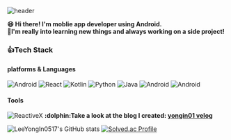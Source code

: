 <!--
**LeeYongIn0517/LeeYongIn0517** is a ✨ _special_ ✨ repository because its `README.md` (this file) appears on your GitHub profile.

Here are some ideas to get you started:

- 🔭 I’m currently working on ...
- 🌱 I’m currently learning ...
- 👯 I’m looking to collaborate on ...
- 🤔 I’m looking for help with ...
- 💬 Ask me about ...
- 📫 How to reach me: ...
- 😄 Pronouns: ...
- ⚡ Fun fact: ...
-->
![header](https://capsule-render.vercel.app/api?text=Lee%20YongIn0517!&fontColor=d6ace6)

  <strong>:satisfied: Hi there! I'm moblie app developer using Android.</br>
:muscle:I'm really into learning new things and always working on a side project!</strong>

### :thumbsup:Tech Stack
#### platforms & Languages
<img alt="Android" src ="https://img.shields.io/badge/Android-3DDC84.svg?&style=flat-square&logo=Android&logoColor=white"/> <img alt="React" src ="https://img.shields.io/badge/React-61DAFB.svg?&style=flat-square&logo=react&logoColor=white"/>
<img alt="Kotlin" src ="https://img.shields.io/badge/Kotlin-7F52FF.svg?&style=flat-square&logo=Kotlin&logoColor=white"/> <img alt="Python" src ="https://img.shields.io/badge/Python-306998.svg?&style=flat-square&logo=Python&logoColor=FFD43B"/> <img alt="Java" src ="https://img.shields.io/badge/Java-f89820.svg?&style=flat-square&logo=Java&logoColor=5382a1"/> <img alt="Android" src ="https://img.shields.io/badge/JavaScript-F7DF1E.svg?&style=flat-square&logo=javascript&logoColor=black"/> <img alt="Android" src ="https://img.shields.io/badge/TypeScript-3178C6.svg?&style=flat-square&logo=typescript&logoColor=black"/> 
#### Tools
<img alt="ReactiveX" src ="https://img.shields.io/badge/ReactiveX-F80090.svg?&style=flat-square&logo=ReactiveX&logoColor=8B008F"/>
<strong>:dolphin:Take a look at the blog I created: <a href="https://velog.io/@yongin01"> yongin01 velog </a><br/></strong>

![LeeYongIn0517's GitHub stats](https://github-readme-stats.vercel.app/api?username=LeeYongIn0517)
[![Solved.ac Profile](http://mazassumnida.wtf/api/v2/generate_badge?boj=log20)](https://solved.ac/log20/)
</p>
